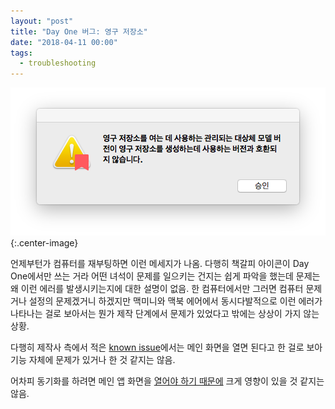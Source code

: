 ```yaml
---
layout: "post"
title: "Day One 버그: 영구 저장소"
date: "2018-04-11 00:00"
tags:
  - troubleshooting
---
```


![managed object model version](/images/2018-04-11/managed-object.png){:.center-image}

언제부턴가 컴퓨터를 재부팅하면 이런 메세지가 나옴. 다행히 책갈피 아이콘이 Day One에서만 쓰는 거라 어떤 녀석이 문제를 일으키는 건지는 쉽게 파악을 했는데 문제는 왜 이런 에러를 발생시키는지에 대한 설명이 없음. 한 컴퓨터에서만 그러면 컴퓨터 문제거나 설정의 문제겠거니 하겠지만 맥미니와 맥북 에어에서 동시다발적으로 이런 에러가 나타나는 걸로 보아서는 뭔가 제작 단계에서 문제가 있었다고 밖에는 상상이 가지 않는 상황.

다행히 제작사 측에서 적은 [known issue](http://help.dayoneapp.com/troubleshooting/known-issues)에서는 메인 화면을 열면 된다고 한 걸로 보아 기능 자체에 문제가 있거나 한 것 같지는 않음.

어차피 동기화를 하려면 메인 앱 화면을 [열어야 하기 때문에](https://canor.cf/2018/02/19/Day-One에-대한-불만/) 크게 영향이 있을 것 같지는 않음.
